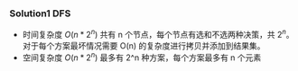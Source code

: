 ### Solution1 DFS

- 时间复杂度 $O(n * 2^n)$
    共有 n 个节点，每个节点有选和不选两种决策，共 $2^n$。对于每个方案最坏情况需要 O(n) 的复杂度进行拷贝并添加到结果集。
- 空间复杂度 $O(n * 2^n)$
    最多有 2^n 种方案，每个方案最多有 n 个元素
